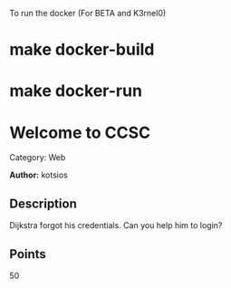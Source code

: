 To run the docker (For BETA and K3rnel0)	
# make docker-build
# make docker-run

# Welcome to CCSC
Category: Web

**Author:** kotsios

## Description

Dijkstra forgot his credentials. Can you help him to login?

## Points
50



